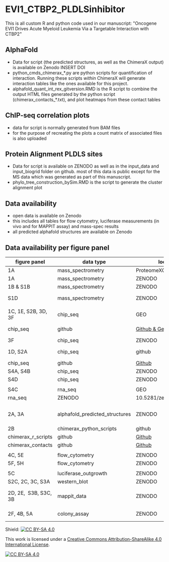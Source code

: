 # EVI1_CTBP2_PLDLSinhibitor

This is all custom R and python code used in our manuscript:
"Oncogene EVI1 Drives Acute Myeloid Leukemia Via a Targetable Interaction with CTBP2"

## AlphaFold

* Data for script (the predicted structures, as well as the ChimeraX output) is available on Zenodo INSERT DOI
* python_cmds_chimerax_*.py are python scripts for quantification of interaction. Running these scripts *within* ChimeraX will generate interaction tables like the ones available for this project.
* alphafold_quant_int_rex_gitversion.RMD is the R script to combine the output HTML files generated by the python script (chimerax_contacts_*.txt), and plot heatmaps from these contact tables

## ChIP-seq correlation plots
* data for script is normally generated from BAM files
* for the purpose of recreating the plots a count matrix of associated files is also uploaded

## Protein Alignment PLDLS sites
* Data for script is available on ZENODO as well as in the input_data and input_biogrid folder on github. most of this data is public except for the MS data which was generated as part of this manuscript.
* phylo_tree_construction_bySim.RMD is the script to generate the cluster alignment plot

## Data availability
* open data is available on Zenodo
* this includes all tables for flow cytometry, luciferase measurements (in vivo and for MAPPIT assay) and mass-spec results
* all predicted alphafold structures are available on Zenodo

## Data availability per figure panel

| figure panel          | data type                      | location                                                                    | accession                                                                                    | name_supplementary_data                                                               | data format                              |
| --------------------- | ------------------------------ | --------------------------------------------------------------------------- | -------------------------------------------------------------------------------------------- | ------------------------------------------------------------------------------------- | ---------------------------------------- |
| 1A                    | mass_spectrometry              | ProteomeXChange                                                             | PXD043333                                                                                    | MassSpec_MUTZ3_EVI1vsIgG.txt                                                          | text                                     |
| 1A                    | mass_spectrometry              | ZENODO                                                                      | 10.5281/zenodo.8354861                                                                       | MassSpec_MUTZ3_EVI1vsIgG.txt                                                          | text                                     |
| 1B & S1B              | mass_spectrometry              | ZENODO                                                                      | 10.5281/zenodo.8354861                                                                       | MassSpec_MUTZ3_EVI1vsIgG_Clusters.txt                                                 | text                                     |
| S1D                   | mass_spectrometry              | ZENODO                                                                      | 10.5281/zenodo.8354861                                                                       | MassSpec_NFS78_BiotagvsNoBiotag.txt; MassSpec_NFS78_BiotagvsNoBiotag_designTable.xlsx | text & xlsx                              |
|                       |                                |                                                                             |                                                                                              |                                                                                       |                                          |
| 1C, 1E, S2B, 3D, 3F   | chip_seq                       | GEO                                                                         | GSE236010                                                                                    | Raw FASTQ files, peakfiles and BIGWIG                                                 | various                                  |
| chip_seq              | github                         | [Github & Geo](https://github.com/dorienpastoors/EVI1_CTBP2_PLDLSinhibitor) | chipseq-corrplots/CTBP_Mutz3_peaks.narrowPeak; chipseq-corrplots/EVI1_Mutz3_peaks.narrowPeak | narrowPeak                                                                            |
| 3F                    | chip_seq                       | ZENODO                                                                      | 10.5281/zenodo.8354861                                                                       | ChIPseq_EVI1_2747.bigwig                                                              | bigwig                                   |
| 1D, S2A               | chip_seq                       | github                                                                      | [Github](https://github.com/dorienpastoors/EVI1_CTBP2_PLDLSinhibitor)                        | chipseq-corrplots/counts_CTBP2peaks.txt;chipseq-corrplots/counts_EVI1peaks.txt        | text                                     |
| chip_seq              | github                         | [Github](https://github.com/dorienpastoors/EVI1_CTBP2_PLDLSinhibitor)       | chipseq-corrplots/heatmaps_corr.RMD                                                          | .RMD                                                                                  |
| S4A, S4B              | chip_seq                       | ZENODO                                                                      | 10.5281/zenodo.8354861                                                                       | DiffBind_20230816_PLASSvsPLDLS_CTBP2.csv                                              | csv                                      |
| S4D                   | chip_seq                       | ZENODO                                                                      | 10.5281/zenodo.8354861                                                                       | CTBP2UntreatedTrackannot_PeaksToGenes.txt                                             | tsv                                      |
|                       |                                |                                                                             |                                                                                              |                                                                                       |                                          |
| S4C                   | rna_seq                        | GEO                                                                         | GSE236010                                                                                    | Raw FASTQ files and quant.sf                                                          | various                                  |
| rna_seq               | ZENODO                         | 10.5281/zenodo.8354861                                                      | deseq2_apeGLMLog2FC_PLDLSvsPLASS.txt                                                         | text                                                                                  |
|                       |                                |                                                                             |                                                                                              |                                                                                       |                                          |
| 2A, 3A                | alphafold_predicted_structures | ZENODO                                                                      | 10.5281/zenodo.8354861                                                                       | AlphaFold_Predictions.zip                                                             | zipped_folder [pdb, txt and fasta files] |
| 2B                    | chimerax_python_scripts        | github                                                                      | [Github](https://github.com/dorienpastoors/EVI1_CTBP2_PLDLSinhibitor)                        | alphafold_quantResidues/AlphaFold_python_cmds_chimerax_\*.py                          | .py script                               |
| chimerax_r_scripts    | github                         | [Github](https://github.com/dorienpastoors/EVI1_CTBP2_PLDLSinhibitor)       | alphafold_quantResidues/alphafold_quant_int_res_gitversion.rmd                               | .RMD                                                                                  |
| chimerax_contacts     | github                         | [Github](https://github.com/dorienpastoors/EVI1_CTBP2_PLDLSinhibitor)       | alphafold_quantResidues/chimerax_contacts_\*.txt                                             | text                                                                                  |
|                       |                                |                                                                             |                                                                                              |                                                                                       |                                          |
| 4C, 5E                | flow_cytometry                 | ZENODO                                                                      | 10.5281/zenodo.8354861                                                                       | FlowCytometry_Gating.pdf                                                              | PDF                                      |
| 5F, 5H                | flow_cytometry                 | ZENODO                                                                      | 10.5281/zenodo.8354861                                                                       | FlowCytometry_SB1690_MixExperiments_FrequencyTables.xlsx                              | xlsx                                     |
|                       |                                |                                                                             |                                                                                              |                                                                                       |                                          |
| 5C                    | luciferase_outgrowth           | ZENODO                                                                      | 10.5281/zenodo.8354861                                                                       | LuciferaseSize_MUTZ3_ScaffoldMice.xlsx                                                | .xlsx                                    |
| S2C, 2C, 3C, S3A      | western_blot                   | ZENODO                                                                      | 10.5281/zenodo.8354861                                                                       | full uncropped western blots                                                          | PDF                                      |
| 2D, 2E,  S3B, S3C, 3B | mappit_data                    | ZENODO                                                                      | 10.5281/zenodo.8354861                                                                       | mappit.zip                                                                            | zipped folder [.pfzx & .xlsx]            |
| 2F, 4B, 5A            | colony_assay                   | ZENODO                                                                      | 10.5281/zenodo.8354861                                                                       | colony_assays.zip                                                                     | zipped folder [.pfzx & .csv]             |
Shield: [![CC BY-SA 4.0][cc-by-sa-shield]][cc-by-sa]

This work is licensed under a
[Creative Commons Attribution-ShareAlike 4.0 International License][cc-by-sa].

[![CC BY-SA 4.0][cc-by-sa-image]][cc-by-sa]

[cc-by-sa]: http://creativecommons.org/licenses/by-sa/4.0/
[cc-by-sa-image]: https://licensebuttons.net/l/by-sa/4.0/88x31.png
[cc-by-sa-shield]: https://img.shields.io/badge/License-CC%20BY--SA%204.0-lightgrey.svg

